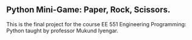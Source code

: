 ## Python Mini-Game: Paper, Rock, Scissors.
This is the final project for the course EE 551 Engineering Programming: Python taught by professor Mukund Iyengar.
